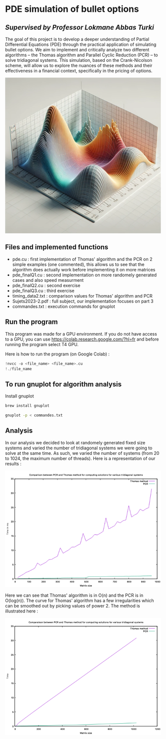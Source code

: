# PDE simulation of bullet options
## _Supervised by Professor Lokmane Abbas Turki_

The goal of this project is to develop a deeper understanding of Partial Differential Equations (PDE) through the practical application of simulating bullet options. We aim to implement and critically analyze two different algorithms – the Thomas algorithm and Parallel Cyclic Reduction (PCR) – to solve tridiagonal systems. This simulation, based on the Crank-Nicolson scheme, will allow us to explore the nuances of these methods and their effectiveness in a financial context, specifically in the pricing of options.

![PDE Model](pde.png)

## Files and implemented functions
- pde.cu : first implementation of Thomas' algorithm and the PCR on 2 simple examples (one commented), this allows us to see that the algorithm does actually work before implementing it on more matrices
- pde_finalQ1.cu : second implementation on more randomely generated cases and also speed measurment
- pde_finalQ2.cu : second exercise
- pde_finalQ3.cu : third exercise
- timing_data2.txt : comparison values for Thomas' algorithm and PCR
- Sujets2023-2.pdf : full subject, our implementation focuses on part 3
- commandes.txt : execution commands for gnuplot

## Run the program

This program was made for a GPU environment. If you do not have access to a GPU, you can use https://colab.research.google.com/?hl=fr and before running the program select T4 GPU.

Here is how to run the program (on Google Colab) : 
```c
!nvcc -o <file_name> <file_name>.cu
!./file_name
```

## To run gnuplot for algorithm analysis

Install gnuplot

```sh
brew install gnuplot
```
```sh
gnuplot -p < commandes.txt
```

## Analysis

In our analysis we decided to look at randomely generated fixed size systems and varied the number of tridiagonal systems we were going to solve at the same time. As such, we varied the number of systems (from 20 to 1024, the maximum number of threads).
Here is a representation of our results :

![Comparison betweeen PCR and Thomas' method](PCR_Thomas.png)

Here we can see that Thomas' algorithm is in O(n) and the PCR is in O(log(n)). 
The curve for Thomas' algorithm has a few irregularities which can be smoothed out by picking values of power 2. The method is illustrated here :

![Comparison betweeen PCR and Thomas' method (smooth)](PCR_Thomas2.png)
